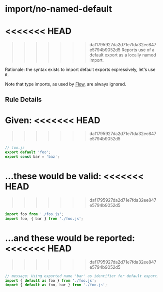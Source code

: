 # import/no-named-default

<<<<<<< HEAD
=======
<!-- end auto-generated rule header -->

>>>>>>> daf1795927da2d71e7fda32ee847e5794b9052d5
Reports use of a default export as a locally named import.

Rationale: the syntax exists to import default exports expressively, let's use it.

Note that type imports, as used by [Flow], are always ignored.

[Flow]: https://flow.org/

## Rule Details

Given:
<<<<<<< HEAD
=======

>>>>>>> daf1795927da2d71e7fda32ee847e5794b9052d5
```js
// foo.js
export default 'foo';
export const bar = 'baz';
```

...these would be valid:
<<<<<<< HEAD
=======

>>>>>>> daf1795927da2d71e7fda32ee847e5794b9052d5
```js
import foo from './foo.js';
import foo, { bar } from './foo.js';
```

...and these would be reported:
<<<<<<< HEAD
=======

>>>>>>> daf1795927da2d71e7fda32ee847e5794b9052d5
```js
// message: Using exported name 'bar' as identifier for default export.
import { default as foo } from './foo.js';
import { default as foo, bar } from './foo.js';
```
